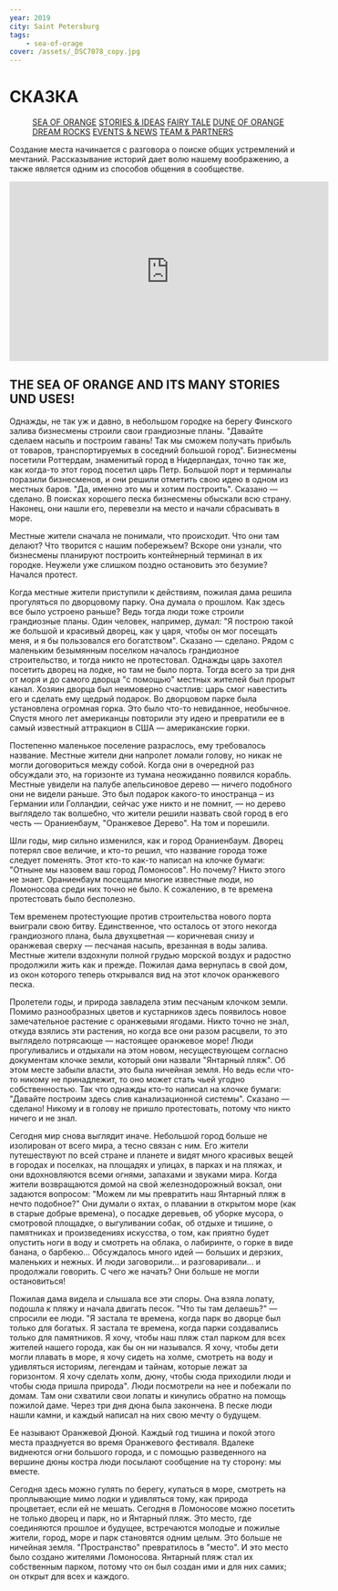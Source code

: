 ```yaml
---
year: 2019
city: Saint Petersburg
tags:
    - sea-of-orage
cover: /assets/_DSC7078_copy.jpg
---
```


# СКАЗКА

<Menu>
<a href="/sea-of-orange">SEA OF ORANGE</a>
<a href="/sea-of-orange/stories-and-ideas">STORIES & IDEAS</a>
<a href="/sea-of-orange/fairytale">FAIRY TALE</a>
<a href="/sea-of-orange/dune-of-orange">DUNE OF ORANGE</a>
<a href="/sea-of-orange/dreamrocks">DREAM ROCKS</a>
<a href="/sea-of-orange/events-and-news">EVENTS & NEWS</a>
<a href="/sea-of-orange/team-and-partners">TEAM & PARTNERS</a>
</Menu>

Создание места начинается с разговора о поиске общих устремлений и мечтаний. Рассказывание историй дает волю нашему воображению, а также является одним из способов общения в сообществе.

<iframe width="560" height="315" src="https://youtu.be/Q3GWF61HWZM" frameborder="0" allowfullscreen></iframe>

## THE SEA OF ORANGE AND ITS MANY STORIES UND USES!

Однажды, не так уж и давно, в небольшом городке на берегу Финского залива
бизнесмены строили свои грандиозные планы. "Давайте сделаем насыпь и построим гавань! Так мы сможем получать прибыль от товаров,
транспортируемых в соседний большой город". Бизнесмены посетили
Роттердам, знаменитый город в Нидерландах, точно так же, как когда-то этот
город посетил царь Петр. Большой порт и терминалы поразили бизнесменов, и
они решили отметить свою идею в одном из местных баров. "Да, именно
это мы и хотим построить". Сказано — сделано. В поисках хорошего песка
бизнесмены обыскали всю страну. Наконец, они нашли его, перевезли на
место и начали сбрасывать в море.

Местные жители сначала не понимали, что происходит. Что они там делают?
Что творится с нашим побережьем? Вскоре они узнали, что бизнесмены
планируют построить контейнерный терминал в их городке. Неужели уже
слишком поздно остановить это безумие? Начался протест.

Когда местные жители приступили к действиям, пожилая дама решила прогуляться по
дворцовому парку. Она думала о прошлом. Как здесь все было устроено
раньше? Ведь тогда люди тоже строили грандиозные планы. Один человек,
например, думал: "Я построю такой же большой и красивый дворец, как у царя,
чтобы он мог посещать меня, и я бы пользовался его богатством". Сказано —
сделано. Рядом с маленьким безымянным поселком началось грандиозное
строительство, и тогда никто не протестовал.
Однажды царь захотел посетить дворец на лодке, но там не было порта. Тогда
всего за три дня от моря и до самого дворца "с помощью" местных жителей
был прорыт канал. Хозяин дворца был неимоверно счастлив: царь смог
навестить его и сделать ему щедрый подарок. Во дворцовом парке была
установлена огромная горка. Это было что-то невиданное, необычное. Спустя
много лет американцы повторили эту идею и превратили ее
в самый известный аттракцион в США — американские горки.

Постепенно маленькое поселение разраслось, ему требовалось название.
Местные жители дни напролет ломали голову, но никак не могли договориться
между собой. Когда они в очередной раз обсуждали это, на горизонте из
тумана неожиданно появился корабль. Местные увидели на палубе
апельсиновое дерево — ничего подобного они не видели раньше. Это был
подарок какого-то иностранца – из Германии или Голландии, сейчас уже никто
и не помнит, — но дерево выглядело так волшебно, что жители решили
назвать свой город в его честь — Ораниенбаум, "Оранжевое Дерево". На том и
порешили.

Шли годы, мир сильно изменился, как и город Ораниенбаум. Дворец потерял
свое величие, и кто-то решил, что название города тоже следует поменять.
Этот кто-то как-то написал на клочке бумаги: "Отныне мы назовем ваш город
Ломоносов". Но почему? Никто этого не знает. Ораниенбаум посещали многие
известные люди, но Ломоносова среди них точно не было. К сожалению, в те
времена протестовать было бесполезно.

Тем временем протестующие против строительства нового порта выиграли
свою битву. Единственное, что осталось от этого некогда грандиозного плана,
была двухцветная — коричневая снизу и оранжевая сверху — песчаная насыпь,
врезанная в воды залива. Местные жители вздохнули полной грудью морской
воздух и радостно продолжили жить как и прежде. Пожилая дама вернулась в
свой дом, из окон которого теперь открывался вид на этот клочок оранжевого
песка.

Пролетели годы, и природа завладела этим песчаным клочком земли. Помимо
разнообразных цветов и кустарников здесь появилось новое замечательное
растение с оранжевыми ягодами. Никто точно не знал, откуда взялись эти
растения, но когда все они разом расцвели, то это выглядело потрясающе —
настоящее оранжевое море! Люди прогуливались и отдыхали на этом новом,
несуществующем согласно документам клочке земли, который они назвали
"Янтарный пляж". Об этом месте забыли власти, это была ничейная земля. Но
ведь если что-то никому не принадлежит, то оно может стать чьей угодно
собственностью. Так что однажды кто-то написал на клочке бумаги: "Давайте
построим здесь слив канализационной системы". Сказано —
сделано! Никому и в голову не пришло протестовать, потому что никто ничего и
не знал.

Сегодня мир снова выглядит иначе. Небольшой город больше не изолирован
от всего мира, а тесно связан с ним. Его жители путешествуют по всей стране и
планете и видят много красивых вещей в городах и поселках, на площадях и
улицах, в парках и на пляжах, и они вдохновляются всеми огнями, запахами и
звуками мира. Когда жители возвращаются домой на свой железнодорожный
вокзал, они задаются вопросом: "Можем ли мы превратить наш Янтарный
пляж в нечто подобное?" Они думали о яхтах, о плавании в открытом море
(как в старые добрые времена), о посадке деревьев, об уборке мусора, о
смотровой площадке, о выгуливании собак, об отдыхе и тишине, о памятниках
и произведениях искусства, о том, как приятно будет опустить ноги в воду и смотреть на облака, о лабиринте, о горке в виде банана, о барбекю... Обсуждалось много
идей — больших и дерзких, маленьких и нежных. И люди заговорили... и
разговаривали... и продолжали говорить. С чего же начать? Они больше не
могли остановиться!

Пожилая дама видела и слышала все эти споры. Она взяла лопату, подошла к
пляжу и начала двигать песок. "Что ты там делаешь?" — спросили ее люди. "Я
застала те времена, когда парк во дворце был только для богатых. Я застала
те времена, когда парки создавались только для памятников. Я хочу, чтобы
наш пляж стал парком для всех жителей нашего города, как бы он ни
назывался. Я хочу, чтобы дети могли плавать в море, я хочу сидеть на холме,
смотреть на воду и удивляться историям, легендам и тайнам, которые лежат за
горизонтом. Я хочу сделать холм, дюну, чтобы сюда приходили люди и чтобы
сюда пришла природа". Люди посмотрели на нее и побежали по домам. Там
они схватили свои лопаты и кинулись обратно на помощь пожилой даме. Через
три дня дюна была закончена. В песке люди нашли камни, и каждый написал
на них свою мечту о будущем.

Ее называют Оранжевой Дюной. Каждый год тишина и покой этого места
празднуется во время Оранжевого фестиваля. Вдалеке виднеются огни большого
города, и с помощью разведенного на вершине дюны костра люди посылают
сообщение на ту сторону: мы вместе.

Сегодня здесь можно гулять по берегу, купаться в море, смотреть на
проплывающие мимо лодки и удивляться тому, как природа процветает, если
ей не мешать. Сегодня в Ломоносове можно посетить не только дворец и парк,
но и Янтарный пляж. Это место, где соединяются прошлое и будущее,
встречаются молодые и пожилые жители, город, море и парк становятся одним
целым. Это больше не ничейная земля. "Пространство" превратилось в
"место". И это место было создано жителями Ломоносова. Янтарный
пляж стал их собственным парком, потому что он был создан ими и для них самих; он открыт для всех и каждого.
